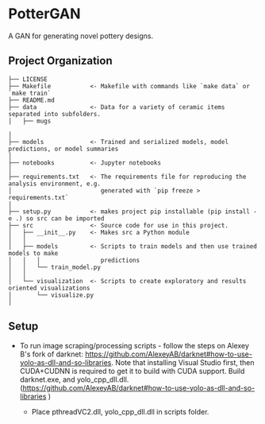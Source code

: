 PotterGAN
==============================

A GAN for generating novel pottery designs.

Project Organization
------------

    ├── LICENSE
    ├── Makefile           <- Makefile with commands like `make data` or `make train`
    ├── README.md          
    ├── data               <- Data for a variety of ceramic items separated into subfolders. 
    │   ├── mugs            

    │
    ├── models             <- Trained and serialized models, model predictions, or model summaries
    │
    ├── notebooks          <- Jupyter notebooks
    │
    ├── requirements.txt   <- The requirements file for reproducing the analysis environment, e.g.
    │                         generated with `pip freeze > requirements.txt`
    │
    ├── setup.py           <- makes project pip installable (pip install -e .) so src can be imported
    ├── src                <- Source code for use in this project.
    │   ├── __init__.py    <- Makes src a Python module
    │   │
    │   ├── models         <- Scripts to train models and then use trained models to make
    │   │   │                 predictions
    │   │   └── train_model.py
    │   │
    │   └── visualization  <- Scripts to create exploratory and results oriented visualizations
    │       └── visualize.py
    │


## Setup 

* To run image scraping/processing scripts - follow the steps on Alexey B's fork of darknet: https://github.com/AlexeyAB/darknet#how-to-use-yolo-as-dll-and-so-libraries. 
Note that installing Visual Studio first, then CUDA+CUDNN is required to get it to build with CUDA support. Build darknet.exe, and yolo_cpp_dll.dll. 
(https://github.com/AlexeyAB/darknet#how-to-use-yolo-as-dll-and-so-libraries )

    + Place pthreadVC2.dll, yolo_cpp_dll.dll in scripts folder.

